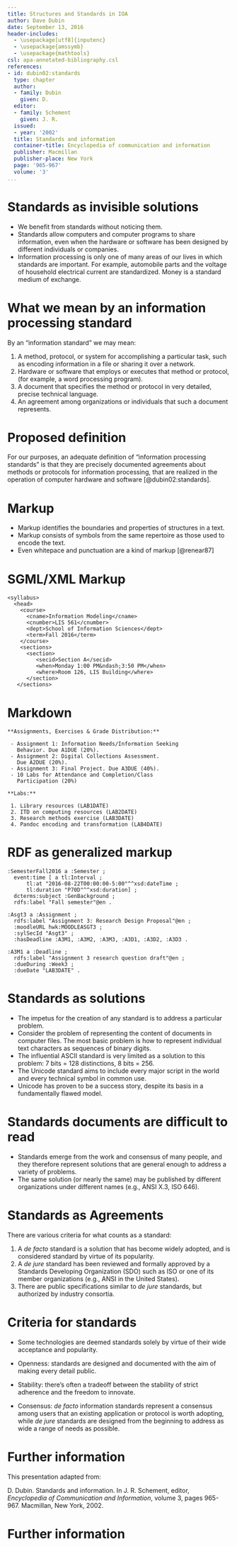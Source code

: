 ```yaml
---
title: Structures and Standards in IOA
author: Dave Dubin
date: September 13, 2016
header-includes:
  - \usepackage[utf8]{inputenc}
  - \usepackage{amssymb}
  - \usepackage{mathtools}
csl: apa-annotated-bibliography.csl
references:
- id: dubin02:standards
  type: chapter
  author:
  - family: Dubin
    given: D.
  editor:
  - family: Schement
    given: J. R.
  issued:
  - year: '2002'
  title: Standards and information
  container-title: Encyclopedia of communication and information
  publisher: Macmillan
  publisher-place: New York
  page: '965-967'
  volume: '3'
...
```


# Standards as invisible solutions

- We benefit from standards without noticing them.
- Standards allow computers and computer programs to share
  information, even when the hardware or software has been designed by
  different individuals or companies.
- Information processing is only one of many areas of our
  lives in which standards are important. For example, automobile
  parts and the voltage of household electrical current
  are standardized. Money is a standard medium of exchange.

# What we mean by an information processing standard

By an “information standard” we may mean:

1.  A method, protocol, or system for accomplishing a
    particular task, such as encoding information in a file or sharing
    it over a network.
2.  Hardware or software that employs or executes that method
    or protocol, (for example, a word processing program).
3.  A document that specifies the method or protocol in very
    detailed, precise technical language.
4.  An agreement among organizations or individuals that such
    a document represents.

# Proposed definition

For our purposes, an adequate
definition of “information processing standards” is that they are
precisely documented agreements about methods or protocols for
information processing, that are realized in the operation of computer
hardware and software [@dubin02:standards].

# Markup

- Markup identifies the boundaries and properties of structures in a text.
- Markup consists of symbols from the same repertoire as those used to
  encode the text.
- Even whitepace and punctuation are a kind of markup [@renear87]

# SGML/XML Markup

~~~~
<syllabus>
  <head>
    <course>
      <cname>Information Modeling</cname>
      <cnumber>LIS 561</cnumber>
      <dept>School of Information Sciences</dept>
      <term>Fall 2016</term>
    </course>
    <sections>
      <section>
         <secid>Section A</secid>
         <when>Monday 1:00 PM&ndash;3:50 PM</when>
         <where>Room 126, LIS Building</where>
      </section>
   </sections>
~~~~

# Markdown

~~~~
**Assignments, Exercises & Grade Distribution:** 

 - Assignment 1: Information Needs/Information Seeking
   Behavior. Due A1DUE (20%).
 - Assignment 2: Digital Collections Assessment.
   Due A2DUE (20%).
 - Assignment 3: Final Project. Due A3DUE (40%).
 - 10 Labs for Attendance and Completion/Class
   Participation (20%) 

**Labs:**

 1. Library resources (LAB1DATE) 
 2. ITD on computing resources (LAB2DATE)
 3. Research methods exercise (LAB3DATE)
 4. Pandoc encoding and transformation (LAB4DATE) 
~~~~

# RDF as generalized markup

~~~~
:SemesterFall2016 a :Semester ;
  event:time [ a tl:Interval ;
      tl:at "2016-08-22T00:00:00-5:00"^^xsd:dateTime ;
      tl:duration "P70D"^^xsd:duration] ;
  dcterms:subject :GenBackground ;
  rdfs:label "Fall semester"@en .

:Asgt3 a :Assignment ;
  rdfs:label "Assignment 3: Research Design Proposal"@en ;
  :moodleURL hwk:MOODLEASGT3 ;
  :sylSecId "Asgt3" ;
  :hasDeadline :A3M1, :A3M2, :A3M3, :A3D1, :A3D2, :A3D3 .

:A3M1 a :Deadline ;
  rdfs:label "Assignment 3 research question draft"@en ;
  :dueDuring :Week3 ;
  :dueDate "LAB3DATE" .
~~~~


# Standards as solutions

-   The impetus for the creation of any standard is to address
    a particular problem.
-   Consider the problem of representing the content of
    documents in computer files. The most basic problem is how to
    represent individual text characters as sequences of binary digits.
-   The influential ASCII standard is very limited as a
    solution to this problem: 7 bits = 128 distinctions, 8 bits = 256.
-   The Unicode standard aims to include every major script
    in the world and every technical symbol in common use.
-   Unicode has proven to be a success story, despite its
    basis in a fundamentally flawed model.

# Standards documents are difficult to read

-   Standards emerge from the work and consensus of many
    people, and they therefore represent solutions that are general
    enough to address a variety of problems.
-   The same solution (or nearly the same) may be published
    by different organizations under different names (e.g., ANSI X.3,
    ISO 646).

# Standards as Agreements

There are various criteria for what
counts as a standard:

1.  A *de facto* standard is a solution that has
    become widely adopted, and is considered standard by virtue of
    its popularity.
2.  A *de jure* standard has been reviewed and
    formally approved by a Standards Developing Organization (SDO) such
    as ISO or one of its member organizations (e.g., ANSI in the
    United States).
3.  There are public specifications similar to *de jure*
    standards, but authorized by industry consortia.

# Criteria for standards

-   Some technologies are deemed standards solely by virtue
    of their wide acceptance and popularity.

-   Openness: standards are designed and documented with the
    aim of making every detail public.

-   Stability: there’s often a tradeoff between the stability
    of strict adherence and the freedom to innovate.

-   Consensus: *de facto* information standards
    represent a consensus among users that an existing application or
    protocol is worth adopting, while *de jure* standards
    are designed from the beginning to address as wide a range of needs
    as possible.

# Further information

This presentation adapted from:

D. Dubin. Standards and information. In J. R. Schement, editor,
*Encyclopedia of Communication and Information*, volume 3, pages
965-967. Macmillan, New York, 2002.

# Further information
